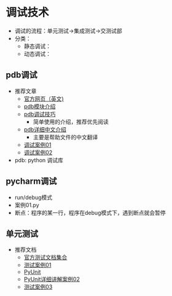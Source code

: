 # 调试技术
* 调试的流程：单元测试->集成测试->交测试部
* 分类：
    * 静态调试：
    * 动态调试：
## pdb调试
- 推荐文章
    - [官方网页（英文)](https://docs.python.org/2/library/pdb.html)
    - [pdb模块介绍](sdn.net/carolzhang8406/article/details/6923997)
    - [pdb调试技巧](eloperworks/cn/linux/l-cn-pythondebugger/)
        - 简单使用的介绍，推荐优先阅读
    - [pdb详细中文介绍](https://blog.csdn.net/wyb_009/article/details/8896744)
        - 主要是帮助文件的中文翻译
    - [调试案例01](https://www.cnblogs.com/dkblog/archive/2010/12/07/1980682.html)
    - [调试案例02](http://python.jobbole.com/81184/)
- pdb: python 调试库

## pycharm调试
* run/debug模式
* 案例01.py
* 断点：程序的某一行，程序在debug模式下，遇到断点就会暂停

## 单元测试
- 推荐文档
    - [官方测试文档集合](https://wiki.python.org/moin/PythonTestingT)
    - [测试案例01](https://blog.csdn.net/a542551042/article/details/)
    - [PyUnit](https://wiki.python.org/moin/PyUnit)
    - [PyUnit详细讲解案例02](https://www.jb51.net/article/64119.htm)
    - [测试案例03](https://www.cnblogs.com/iamjqy/p/7155315.)